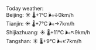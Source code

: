 Today weather:  
Beijing: ☀️ 🌡️+1°C 🌬️↓0km/h  
Tianjin: ☀️ 🌡️+7°C 🌬️→7km/h  
Shijiazhuang: ☀️ 🌡️+11°C 🌬️↖9km/h  
Tangshan: ☀️ 🌡️+9°C 🌬️↙7km/h  
